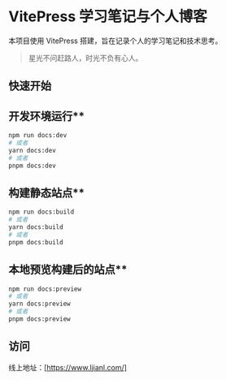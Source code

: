 # VitePress 学习笔记与个人博客

本项目使用 VitePress 搭建，旨在记录个人的学习笔记和技术思考。

> 星光不问赶路人，时光不负有心人。

## 快速开始

## 开发环境运行\*\*

```bash
npm run docs:dev
# 或者
yarn docs:dev
# 或者
pnpm docs:dev
```

## 构建静态站点\*\*

```bash
npm run docs:build
# 或者
yarn docs:build
# 或者
pnpm docs:build
```

## 本地预览构建后的站点\*\*

```bash
npm run docs:preview
# 或者
yarn docs:preview
# 或者
pnpm docs:preview
```

## 访问

线上地址：[https://www.ljianl.com/]

